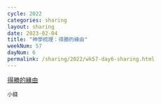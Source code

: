 ```yaml
---
cycle: 2022
categories: sharing
layout: sharing
date: 2023-02-04
title: "神學梳理：得勝的緣由"
weekNum: 57
dayNum: 6
permalink: /sharing/2022/wk57-day6-sharing.html
---
```


[得勝的緣由](https://eccseattle.github.io/media/sharing/2022/wk057/2023-02-04-bin.m4a)

`小錢`

